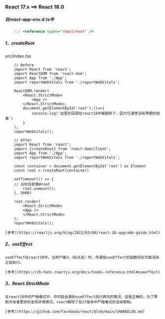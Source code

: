 ### React 17.x ==> React 18.0

##### 在react-app-env.d.ts中

```ts
    /// <reference types="react/next" />
```


##### 1、createRoot
src/index.tsx
```tsx
    // Before
    import React from 'react';
    import ReactDOM from 'react-dom';
    import App from './App';
    import reportWebVitals from './reportWebVitals';

    ReactDOM.render(
        <React.StrictMode>
            <App />
        </React.StrictMode>,
        document.getElementById('root'),()=>{
            console.log('这里的回调在react18中被删除了，因为它通常没有预期的结果')
        }
    );
    reportWebVitals();

    // After
    import React from 'react';
    import {createRoot} from 'react-dom/client';
    import App from './App';
    import reportWebVitals from './reportWebVitals';

    const container = document.getElementById('root') as Element
    const root = createRoot(container)

    setTimeout(() => {
    // 五秒后卸载#root
        root.unmount();
    }, 5000)

    root.render(
        <React.StrictMode>
        <App />
        </React.StrictMode>
    );
    reportWebVitals();
```

    [参考](https://reactjs.org/blog/2022/03/08/react-18-upgrade-guide.html)

##### 2、useEffect
    useEffect在react18中，当用户输入（如点击）时，传递给useEffect的函数将在页面渲染之前执行。

    [参考](https://zh-hans.reactjs.org/docs/hooks-reference.html#useeffect)

##### 3、React.StrictMode
    在react18中的严格模式中，你可能会遇到useEffect执行两次的情况。这是正确的，为了帮助开发者更好的发现异常情况，react解除了在17版本中严格模式的渲染限制。

    [参考](https://github.com/facebook/react/blob/main/CHANGELOG.md)
    


